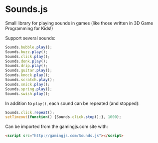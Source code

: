 Sounds.js
=========

Small library for playing sounds in games (like those written in 3D Game Programming for Kids!)

Support several sounds:

````javascript
Sounds.bubble.play();
Sounds.buzz.play();
Sounds.click.play();
Sounds.donk.play();
Sounds.drip.play();
Sounds.guitar.play();
Sounds.knock.play();
Sounds.scratch.play();
Sounds.snick.play();
Sounds.spring.play();
Sounds.swish.play();
````

In addition to `play()`, each sound can be repeated (and stopped):

````javascript
Sounds.click.repeat();
setTimeout(function() {Sounds.click.stop();}, 1000);
````

Can be imported from the gamingjs.com site with:

````html
<script src="http://gamingjs.com/Sounds.js"></script>
````
